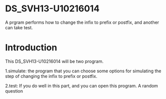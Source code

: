 # DS_SVH13-U10216014
A prgram performs how to change the infix to prefix or postfix, and another can take test.

# Introduction

This DS_SVH13-U10216014 will be two program.

1.simulate: the program that you can choose some options for simulating the step of changing the infix to prefix or postfix.

2.test: If you do well in this part, and you can open this program. A random question 
